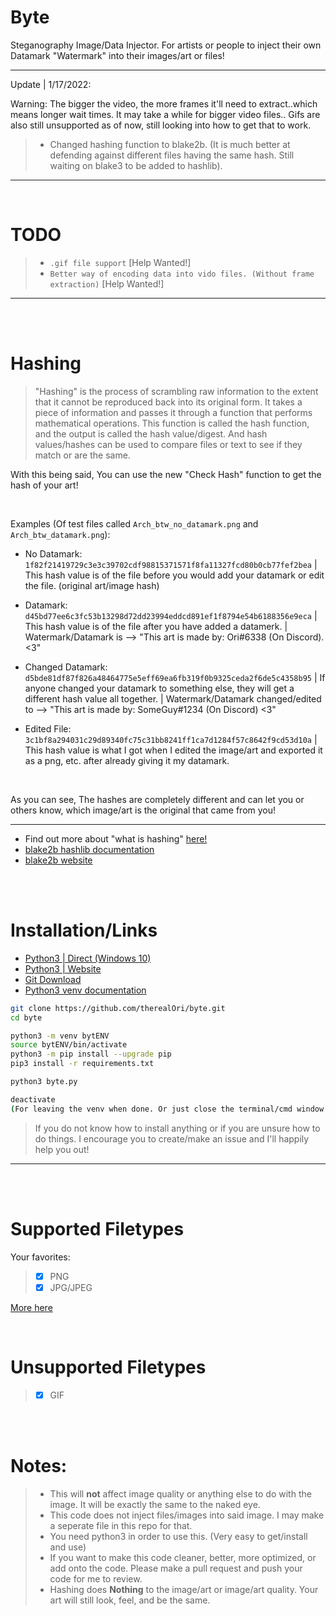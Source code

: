 # Byte
Steganography Image/Data Injector. For artists or people to inject their own Datamark "Watermark" into their images/art or files!
__ __

Update | 1/17/2022:

Warning: The bigger the video, the more frames it'll need to extract..which means longer wait times. It may take a while for bigger video files.. Gifs are also still unsupported as of now, still looking into how to get that to work.

> - Changed hashing function to blake2b. (It is much better at defending against different files having the same hash. Still waiting on blake3 to be added to hashlib).

__ __
<br />

# TODO
> - `.gif file support` [Help Wanted!]
> - `Better way of encoding data into vido files. (Without frame extraction)` [Help Wanted!]
__ __

<br />
<br />

# Hashing
> "Hashing" is the process of scrambling raw information to the extent that it cannot be reproduced back into its original form. It takes a piece of information and passes it through a function that performs mathematical operations. This function is called the hash function, and the output is called the hash value/digest. And hash values/hashes can be used to compare files or text to see if they match or are the same.

With this being said, You can use the new "Check Hash" function to get the hash of your art!

 <br />

Examples (Of test files called `Arch_btw_no_datamark.png` and `Arch_btw_datamark.png`):
 - No Datamark: `1f82f21419729c3e3c39702cdf98815371571f8fa11327fcd80b0cb77fef2bea` | This hash value is of the file before you would add your datamark or edit the file. (original art/image hash)
 
- Datamark: `d45bd77ee6c3fc53b13298d72dd23994eddcd891ef1f8794e54b6188356e9eca` | This hash value is of the file after you have added a datamerk. | Watermark/Datamark is --> "This art is made by: Ori#6338 (On Discord). <3"

- Changed Datamark: `d5bde81df87f826a48464775e5eff69ea6fb319f0b9325ceda2f6de5c4358b95` | If anyone changed your datamark to something else, they will get a different hash value all together. | Watermark/Datamark changed/edited to --> "This art is made by: SomeGuy#1234 (On Discord) <3"

- Edited File: `3c1bf8a294031c29d89340fc75c31bb8241ff1ca7d1284f57c8642f9cd53d10a` | This hash value is what I got when I edited the image/art and exported it as a png, etc. after already giving it my datamark.

 <br />

As you can see, The hashes are completely different and can let you or others know, which image/art is the original that came from you!
__ __

- Find out more about "what is hashing" [here!](https://www.simplilearn.com/tutorials/cyber-security-tutorial/sha-256-algorithm#what_is_hashing)
- [blake2b hashlib documentation](https://docs.python.org/3/library/hashlib.html#blake2)
- [blake2b website](https://www.blake2.net)



<br />
<br />

# Installation/Links
- [Python3 | Direct (Windows 10)](https://www.python.org/ftp/python/3.10.1/python-3.10.1-amd64.exe)
- [Python3 | Website](https://www.python.org)
- [Git Download](https://git-scm.com/downloads)
- [Python3 venv documentation](https://docs.python.org/3/library/venv.html)

```bash
git clone https://github.com/therealOri/byte.git
cd byte

python3 -m venv bytENV
source bytENV/bin/activate
python3 -m pip install --upgrade pip
pip3 install -r requirements.txt

python3 byte.py

deactivate
(For leaving the venv when done. Or just close the terminal/cmd window.)
```
> If you do not know how to install anything or if you are unsure how to do things. I encourage you to create/make an issue and I'll happily help you out!
__ __

<br />
<br />

# Supported Filetypes
Your favorites:
> - [x] PNG
> - [x] JPG/JPEG

[More here](https://pillow.readthedocs.io/en/stable/handbook/image-file-formats.html)

<br />

# Unsupported Filetypes
> - [x] GIF

<br />
<br />

# Notes:
> - This will **not** affect image quality or anything else to do with the image. It will be exactly the same to the naked eye.
> - This code does not inject files/images into said image. I may make a seperate file in this repo for that.
> - You need python3 in order to use this. (Very easy to get/install and use)
> - If you want to make this code cleaner, better, more optimized, or add onto the code. Please make a pull request and push your code for me to review.
> - Hashing does **Nothing** to the image/art or image/art quality. Your art will still look, feel, and be the same.
